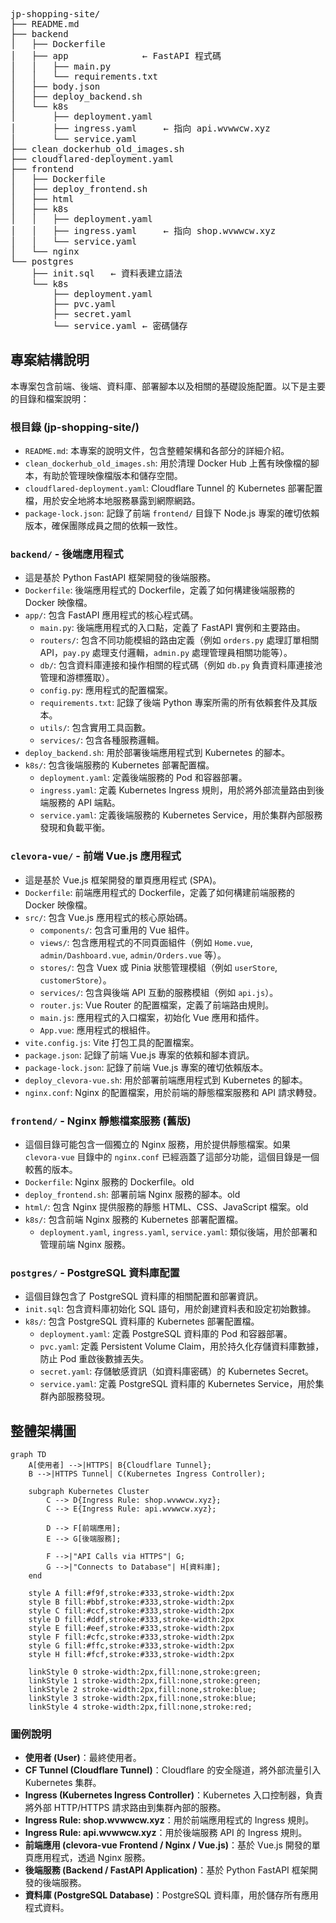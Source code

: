<pre> 
jp-shopping-site/
├── README.md
├── backend
│   ├── Dockerfile
│   ├── app              ← FastAPI 程式碼
│   │   ├── main.py
│   │   └── requirements.txt
│   ├── body.json
│   ├── deploy_backend.sh
│   └── k8s
│       ├── deployment.yaml
│       ├── ingress.yaml     ← 指向 api.wvwwcw.xyz
│       └── service.yaml
├── clean_dockerhub_old_images.sh
├── cloudflared-deployment.yaml
├── frontend
│   ├── Dockerfile
│   ├── deploy_frontend.sh
│   ├── html
│   ├── k8s
│   │   ├── deployment.yaml
│   │   ├── ingress.yaml     ← 指向 shop.wvwwcw.xyz
│   │   └── service.yaml
│   └── nginx
└── postgres
    ├── init.sql   ← 資料表建立語法
    └── k8s
        ├── deployment.yaml
        ├── pvc.yaml
        ├── secret.yaml
        └── service.yaml ← 密碼儲存
</pre>

## 專案結構說明

本專案包含前端、後端、資料庫、部署腳本以及相關的基礎設施配置。以下是主要的目錄和檔案說明：

### 根目錄 (jp-shopping-site/)
*   `README.md`: 本專案的說明文件，包含整體架構和各部分的詳細介紹。
*   `clean_dockerhub_old_images.sh`: 用於清理 Docker Hub 上舊有映像檔的腳本，有助於管理映像檔版本和儲存空間。
*   `cloudflared-deployment.yaml`: Cloudflare Tunnel 的 Kubernetes 部署配置檔，用於安全地將本地服務暴露到網際網路。
*   `package-lock.json`: 記錄了前端 `frontend/` 目錄下 Node.js 專案的確切依賴版本，確保團隊成員之間的依賴一致性。

### `backend/` - 後端應用程式
*   這是基於 Python FastAPI 框架開發的後端服務。
*   `Dockerfile`: 後端應用程式的 Dockerfile，定義了如何構建後端服務的 Docker 映像檔。
*   `app/`: 包含 FastAPI 應用程式的核心程式碼。
    *   `main.py`: 後端應用程式的入口點，定義了 FastAPI 實例和主要路由。
    *   `routers/`: 包含不同功能模組的路由定義（例如 `orders.py` 處理訂單相關 API，`pay.py` 處理支付邏輯，`admin.py` 處理管理員相關功能等）。
    *   `db/`: 包含資料庫連接和操作相關的程式碼（例如 `db.py` 負責資料庫連接池管理和游標獲取）。
    *   `config.py`: 應用程式的配置檔案。
    *   `requirements.txt`: 記錄了後端 Python 專案所需的所有依賴套件及其版本。
    *   `utils/`: 包含實用工具函數。
    *   `services/`: 包含各種服務邏輯。
*   `deploy_backend.sh`: 用於部署後端應用程式到 Kubernetes 的腳本。
*   `k8s/`: 包含後端服務的 Kubernetes 部署配置檔。
    *   `deployment.yaml`: 定義後端服務的 Pod 和容器部署。
    *   `ingress.yaml`: 定義 Kubernetes Ingress 規則，用於將外部流量路由到後端服務的 API 端點。
    *   `service.yaml`: 定義後端服務的 Kubernetes Service，用於集群內部服務發現和負載平衡。

### `clevora-vue/` - 前端 Vue.js 應用程式
*   這是基於 Vue.js 框架開發的單頁應用程式 (SPA)。
*   `Dockerfile`: 前端應用程式的 Dockerfile，定義了如何構建前端服務的 Docker 映像檔。
*   `src/`: 包含 Vue.js 應用程式的核心原始碼。
    *   `components/`: 包含可重用的 Vue 組件。
    *   `views/`: 包含應用程式的不同頁面組件（例如 `Home.vue`, `admin/Dashboard.vue`, `admin/Orders.vue` 等）。
    *   `stores/`: 包含 Vuex 或 Pinia 狀態管理模組（例如 `userStore`, `customerStore`）。
    *   `services/`: 包含與後端 API 互動的服務模組（例如 `api.js`）。
    *   `router.js`: Vue Router 的配置檔案，定義了前端路由規則。
    *   `main.js`: 應用程式的入口檔案，初始化 Vue 應用和插件。
    *   `App.vue`: 應用程式的根組件。
*   `vite.config.js`: Vite 打包工具的配置檔案。
*   `package.json`: 記錄了前端 Vue.js 專案的依賴和腳本資訊。
*   `package-lock.json`: 記錄了前端 Vue.js 專案的確切依賴版本。
*   `deploy_clevora-vue.sh`: 用於部署前端應用程式到 Kubernetes 的腳本。
*   `nginx.conf`: Nginx 的配置檔案，用於前端的靜態檔案服務和 API 請求轉發。

### `frontend/` - Nginx 靜態檔案服務 (舊版)
*   這個目錄可能包含一個獨立的 Nginx 服務，用於提供靜態檔案。如果 `clevora-vue` 目錄中的 `nginx.conf` 已經涵蓋了這部分功能，這個目錄是一個較舊的版本。
*   `Dockerfile`: Nginx 服務的 Dockerfile。old
*   `deploy_frontend.sh`: 部署前端 Nginx 服務的腳本。old
*   `html/`: 包含 Nginx 提供服務的靜態 HTML、CSS、JavaScript 檔案。old
*   `k8s/`: 包含前端 Nginx 服務的 Kubernetes 部署配置檔。
    *   `deployment.yaml`, `ingress.yaml`, `service.yaml`: 類似後端，用於部署和管理前端 Nginx 服務。

### `postgres/` - PostgreSQL 資料庫配置
*   這個目錄包含了 PostgreSQL 資料庫的相關配置和部署資訊。
*   `init.sql`: 包含資料庫初始化 SQL 語句，用於創建資料表和設定初始數據。
*   `k8s/`: 包含 PostgreSQL 資料庫的 Kubernetes 部署配置檔。
    *   `deployment.yaml`: 定義 PostgreSQL 資料庫的 Pod 和容器部署。
    *   `pvc.yaml`: 定義 Persistent Volume Claim，用於持久化存儲資料庫數據，防止 Pod 重啟後數據丟失。
    *   `secret.yaml`: 存儲敏感資訊（如資料庫密碼）的 Kubernetes Secret。
    *   `service.yaml`: 定義 PostgreSQL 資料庫的 Kubernetes Service，用於集群內部服務發現。

## 整體架構圖

```mermaid
graph TD
    A[使用者] -->|HTTPS| B{Cloudflare Tunnel};
    B -->|HTTPS Tunnel| C(Kubernetes Ingress Controller);

    subgraph Kubernetes Cluster
        C --> D{Ingress Rule: shop.wvwwcw.xyz};
        C --> E{Ingress Rule: api.wvwwcw.xyz};

        D --> F[前端應用];
        E --> G[後端服務];

        F -->|"API Calls via HTTPS"| G;
        G -->|"Connects to Database"| H[資料庫];
    end

    style A fill:#f9f,stroke:#333,stroke-width:2px
    style B fill:#bbf,stroke:#333,stroke-width:2px
    style C fill:#ccf,stroke:#333,stroke-width:2px
    style D fill:#ddf,stroke:#333,stroke-width:2px
    style E fill:#eef,stroke:#333,stroke-width:2px
    style F fill:#cfc,stroke:#333,stroke-width:2px
    style G fill:#ffc,stroke:#333,stroke-width:2px
    style H fill:#fcf,stroke:#333,stroke-width:2px

    linkStyle 0 stroke-width:2px,fill:none,stroke:green;
    linkStyle 1 stroke-width:2px,fill:none,stroke:green;
    linkStyle 2 stroke-width:2px,fill:none,stroke:blue;
    linkStyle 3 stroke-width:2px,fill:none,stroke:blue;
    linkStyle 4 stroke-width:2px,fill:none,stroke:red;
```

### 圖例說明
*   **使用者 (User)**：最終使用者。
*   **CF Tunnel (Cloudflare Tunnel)**：Cloudflare 的安全隧道，將外部流量引入 Kubernetes 集群。
*   **Ingress (Kubernetes Ingress Controller)**：Kubernetes 入口控制器，負責將外部 HTTP/HTTPS 請求路由到集群內部的服務。
*   **Ingress Rule: shop.wvwwcw.xyz**：用於前端應用程式的 Ingress 規則。
*   **Ingress Rule: api.wvwwcw.xyz**：用於後端服務 API 的 Ingress 規則。
*   **前端應用 (clevora-vue Frontend / Nginx / Vue.js)**：基於 Vue.js 開發的單頁應用程式，透過 Nginx 服務。
*   **後端服務 (Backend / FastAPI Application)**：基於 Python FastAPI 框架開發的後端服務。
*   **資料庫 (PostgreSQL Database)**：PostgreSQL 資料庫，用於儲存所有應用程式資料。
